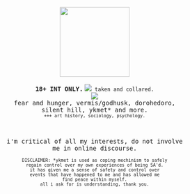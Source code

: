 <p align="center"><img src="https://sewerwolfx.neocities.org/graphics/graphics/gifs/14grey/60.gif" width="160"><br>
<br><b><samp>18+ INT ONLY.</samp></b>
<code><img src="https://files.catbox.moe/b415cn.webp"> taken and collared.</code>
<br>
<img src="https://files.catbox.moe/k0fn7y.png"><br>
<samp>fear and hunger, vermis/godhusk,
dorohedoro,<br>silent hill, ykmet* and more.</samp>
<br><sub><code>+++ art history, sociology, psychology.</code></sub></p>
<br>
<p align="center"><samp>i'm critical of all my interests,
do not involve <br>me in online discourse.</samp></p>



<p align="center"><sub><code>DISCLAIMER: *ykmet is used as coping mechinism to safely
regain control over my own experiences of being SA'd.
it has given me a sense of safety and control over
events that have happened to me and has allowed me
find peace within myself.
all i ask for is understanding, thank you.</code></sub>
<br><br><br>
</p>
